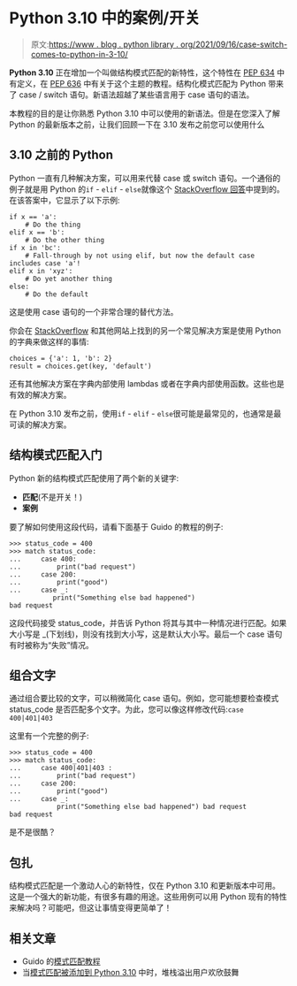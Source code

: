 # Python 3.10 中的案例/开关

> 原文:[https://www . blog . python library . org/2021/09/16/case-switch-comes-to-python-in-3-10/](https://www.blog.pythonlibrary.org/2021/09/16/case-switch-comes-to-python-in-3-10/)

**Python 3.10** 正在增加一个叫做结构模式匹配的新特性，这个特性在 [PEP 634](https://www.python.org/dev/peps/pep-0634/) 中有定义，在 [PEP 636](https://www.python.org/dev/peps/pep-0636/) 中有关于这个主题的教程。结构化模式匹配为 Python 带来了 case / switch 语句。新语法超越了某些语言用于 case 语句的语法。

本教程的目的是让你熟悉 Python 3.10 中可以使用的新语法。但是在您深入了解 Python 的最新版本之前，让我们回顾一下在 3.10 发布之前您可以使用什么

## 3.10 之前的 Python

Python 一直有几种解决方案，可以用来代替 case 或 switch 语句。一个通俗的例子就是用 Python 的`if` - `elif` - `else`就像这个 [StackOverflow 回答](https://stackoverflow.com/a/60236/393194)中提到的。在该答案中，它显示了以下示例:

```
if x == 'a':
    # Do the thing
elif x == 'b':
    # Do the other thing
if x in 'bc':
    # Fall-through by not using elif, but now the default case includes case 'a'!
elif x in 'xyz':
    # Do yet another thing
else:
    # Do the default
```

这是使用 case 语句的一个非常合理的替代方法。

你会在 [StackOverflow](https://stackoverflow.com/a/30881320/393194) 和其他网站上找到的另一个常见解决方案是使用 Python 的字典来做这样的事情:

```
choices = {'a': 1, 'b': 2}
result = choices.get(key, 'default')
```

还有其他解决方案在字典内部使用 lambdas 或者在字典内部使用函数。这些也是有效的解决方案。

在 Python 3.10 发布之前，使用`if` - `elif` - `else`很可能是最常见的，也通常是最可读的解决方案。

## 结构模式匹配入门

Python 新的结构模式匹配使用了两个新的关键字:

*   **匹配**(不是开关！)
*   **案例**

要了解如何使用这段代码，请看下面基于 Guido 的教程的例子:

```
>>> status_code = 400
>>> match status_code:
...     case 400:
...         print("bad request")
...     case 200:
...         print("good")
...     case _:
           print("Something else bad happened")
bad request

```

这段代码接受 status_code，并告诉 Python 将其与其中一种情况进行匹配。如果大小写是 _(下划线)，则没有找到大小写，这是默认大小写。最后一个 case 语句有时被称为“失败”情况。

## 组合文字

通过组合要比较的文字，可以稍微简化 case 语句。例如，您可能想要检查模式 status_code 是否匹配多个文字。为此，您可以像这样修改代码:`case 400|401|403`

这里有一个完整的例子:

```
>>> status_code = 400 
>>> match status_code: 
...     case 400|401|403 : 
...         print("bad request") 
...     case 200: 
...         print("good")
...     case _:
            print("Something else bad happened") bad request
bad request
```

是不是很酷？

## 包扎

结构模式匹配是一个激动人心的新特性，仅在 Python 3.10 和更新版本中可用。这是一个强大的新功能，有很多有趣的用途。这些用例可以用 Python 现有的特性来解决吗？可能吧，但这让事情变得更简单了！

## 相关文章

*   Guido 的[模式匹配教程](https://github.com/gvanrossum/patma/blob/master/README.md#tutorial)
*   当[模式匹配被添加到 Python 3.10](https://brennan.io/2021/02/09/so-python/) 中时，堆栈溢出用户欢欣鼓舞